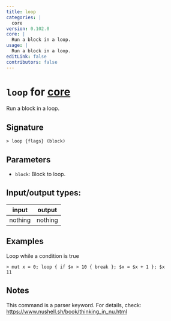 ```yaml
---
title: loop
categories: |
  core
version: 0.102.0
core: |
  Run a block in a loop.
usage: |
  Run a block in a loop.
editLink: false
contributors: false
---
```

<!-- This file is automatically generated. Please edit the command in https://github.com/nushell/nushell instead. -->

# `loop` for [core](/commands/categories/core.md)

<div class='command-title'>Run a block in a loop.</div>

## Signature

```> loop {flags} (block)```

## Parameters

 -  `block`: Block to loop.


## Input/output types:

| input   | output  |
| ------- | ------- |
| nothing | nothing |

## Examples

Loop while a condition is true
```nu
> mut x = 0; loop { if $x > 10 { break }; $x = $x + 1 }; $x
11
```

## Notes
This command is a parser keyword. For details, check:
  https://www.nushell.sh/book/thinking_in_nu.html